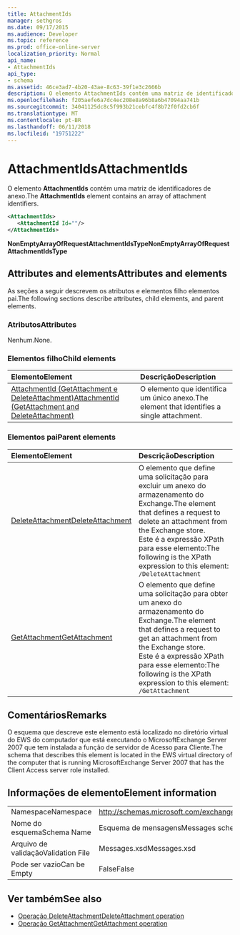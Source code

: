 ```yaml
---
title: AttachmentIds
manager: sethgros
ms.date: 09/17/2015
ms.audience: Developer
ms.topic: reference
ms.prod: office-online-server
localization_priority: Normal
api_name:
- AttachmentIds
api_type:
- schema
ms.assetid: 46ce3ad7-4b20-43ae-8c63-39f1e3c2666b
description: O elemento AttachmentIds contém uma matriz de identificadores de anexo.
ms.openlocfilehash: f205aefe6a7dc4ec208e8a96b8a6b47094aa741b
ms.sourcegitcommit: 34041125dc8c5f993b21cebfc4f8b72f0fd2cb6f
ms.translationtype: MT
ms.contentlocale: pt-BR
ms.lasthandoff: 06/11/2018
ms.locfileid: "19751222"
---
```

# <a name="attachmentids"></a><span data-ttu-id="5b79d-103">AttachmentIds</span><span class="sxs-lookup"><span data-stu-id="5b79d-103">AttachmentIds</span></span>

<span data-ttu-id="5b79d-104">O elemento **AttachmentIds** contém uma matriz de identificadores de anexo.</span><span class="sxs-lookup"><span data-stu-id="5b79d-104">The **AttachmentIds** element contains an array of attachment identifiers.</span></span> 
  
```xml
<AttachmentIds>
   <AttachmentId Id=""/>
</AttachmentIds>
```

 <span data-ttu-id="5b79d-105">**NonEmptyArrayOfRequestAttachmentIdsType**</span><span class="sxs-lookup"><span data-stu-id="5b79d-105">**NonEmptyArrayOfRequestAttachmentIdsType**</span></span>
## <a name="attributes-and-elements"></a><span data-ttu-id="5b79d-106">Attributes and elements</span><span class="sxs-lookup"><span data-stu-id="5b79d-106">Attributes and elements</span></span>

<span data-ttu-id="5b79d-107">As seções a seguir descrevem os atributos e elementos filho elementos pai.</span><span class="sxs-lookup"><span data-stu-id="5b79d-107">The following sections describe attributes, child elements, and parent elements.</span></span>
  
### <a name="attributes"></a><span data-ttu-id="5b79d-108">Atributos</span><span class="sxs-lookup"><span data-stu-id="5b79d-108">Attributes</span></span>

<span data-ttu-id="5b79d-109">Nenhum.</span><span class="sxs-lookup"><span data-stu-id="5b79d-109">None.</span></span>
  
### <a name="child-elements"></a><span data-ttu-id="5b79d-110">Elementos filho</span><span class="sxs-lookup"><span data-stu-id="5b79d-110">Child elements</span></span>

|<span data-ttu-id="5b79d-111">**Elemento**</span><span class="sxs-lookup"><span data-stu-id="5b79d-111">**Element**</span></span>|<span data-ttu-id="5b79d-112">**Descrição**</span><span class="sxs-lookup"><span data-stu-id="5b79d-112">**Description**</span></span>|
|:-----|:-----|
|[<span data-ttu-id="5b79d-113">AttachmentId (GetAttachment e DeleteAttachment)</span><span class="sxs-lookup"><span data-stu-id="5b79d-113">AttachmentId (GetAttachment and DeleteAttachment)</span></span>](attachmentid-getattachment-and-deleteattachment.md) <br/> |<span data-ttu-id="5b79d-114">O elemento que identifica um único anexo.</span><span class="sxs-lookup"><span data-stu-id="5b79d-114">The element that identifies a single attachment.</span></span>  <br/> |
   
### <a name="parent-elements"></a><span data-ttu-id="5b79d-115">Elementos pai</span><span class="sxs-lookup"><span data-stu-id="5b79d-115">Parent elements</span></span>

|<span data-ttu-id="5b79d-116">**Elemento**</span><span class="sxs-lookup"><span data-stu-id="5b79d-116">**Element**</span></span>|<span data-ttu-id="5b79d-117">**Descrição**</span><span class="sxs-lookup"><span data-stu-id="5b79d-117">**Description**</span></span>|
|:-----|:-----|
|[<span data-ttu-id="5b79d-118">DeleteAttachment</span><span class="sxs-lookup"><span data-stu-id="5b79d-118">DeleteAttachment</span></span>](deleteattachment.md) <br/> |<span data-ttu-id="5b79d-119">O elemento que define uma solicitação para excluir um anexo do armazenamento do Exchange.</span><span class="sxs-lookup"><span data-stu-id="5b79d-119">The element that defines a request to delete an attachment from the Exchange store.</span></span>  <br/> <span data-ttu-id="5b79d-120">Este é a expressão XPath para esse elemento:</span><span class="sxs-lookup"><span data-stu-id="5b79d-120">The following is the XPath expression to this element:</span></span>  <br/>  `/DeleteAttachment` <br/> |
|[<span data-ttu-id="5b79d-121">GetAttachment</span><span class="sxs-lookup"><span data-stu-id="5b79d-121">GetAttachment</span></span>](getattachment.md) <br/> |<span data-ttu-id="5b79d-122">O elemento que define uma solicitação para obter um anexo do armazenamento do Exchange.</span><span class="sxs-lookup"><span data-stu-id="5b79d-122">The element that defines a request to get an attachment from the Exchange store.</span></span>  <br/> <span data-ttu-id="5b79d-123">Este é a expressão XPath para esse elemento:</span><span class="sxs-lookup"><span data-stu-id="5b79d-123">The following is the XPath expression to this element:</span></span>  <br/>  `/GetAttachment` <br/> |
   
## <a name="remarks"></a><span data-ttu-id="5b79d-124">Comentários</span><span class="sxs-lookup"><span data-stu-id="5b79d-124">Remarks</span></span>

<span data-ttu-id="5b79d-125">O esquema que descreve este elemento está localizado no diretório virtual do EWS do computador que está executando o MicrosoftExchange Server 2007 que tem instalada a função de servidor de Acesso para Cliente.</span><span class="sxs-lookup"><span data-stu-id="5b79d-125">The schema that describes this element is located in the EWS virtual directory of the computer that is running MicrosoftExchange Server 2007 that has the Client Access server role installed.</span></span>
  
## <a name="element-information"></a><span data-ttu-id="5b79d-126">Informações de elemento</span><span class="sxs-lookup"><span data-stu-id="5b79d-126">Element information</span></span>

|||
|:-----|:-----|
|<span data-ttu-id="5b79d-127">Namespace</span><span class="sxs-lookup"><span data-stu-id="5b79d-127">Namespace</span></span>  <br/> |http://schemas.microsoft.com/exchange/services/2006/messages  <br/> |
|<span data-ttu-id="5b79d-128">Nome do esquema</span><span class="sxs-lookup"><span data-stu-id="5b79d-128">Schema Name</span></span>  <br/> |<span data-ttu-id="5b79d-129">Esquema de mensagens</span><span class="sxs-lookup"><span data-stu-id="5b79d-129">Messages schema</span></span>  <br/> |
|<span data-ttu-id="5b79d-130">Arquivo de validação</span><span class="sxs-lookup"><span data-stu-id="5b79d-130">Validation File</span></span>  <br/> |<span data-ttu-id="5b79d-131">Messages.xsd</span><span class="sxs-lookup"><span data-stu-id="5b79d-131">Messages.xsd</span></span>  <br/> |
|<span data-ttu-id="5b79d-132">Pode ser vazio</span><span class="sxs-lookup"><span data-stu-id="5b79d-132">Can be Empty</span></span>  <br/> |<span data-ttu-id="5b79d-133">False</span><span class="sxs-lookup"><span data-stu-id="5b79d-133">False</span></span>  <br/> |
   
## <a name="see-also"></a><span data-ttu-id="5b79d-134">Ver também</span><span class="sxs-lookup"><span data-stu-id="5b79d-134">See also</span></span>

- [<span data-ttu-id="5b79d-135">Operação DeleteAttachment</span><span class="sxs-lookup"><span data-stu-id="5b79d-135">DeleteAttachment operation</span></span>](deleteattachment-operation.md)
- [<span data-ttu-id="5b79d-136">Operação GetAttachment</span><span class="sxs-lookup"><span data-stu-id="5b79d-136">GetAttachment operation</span></span>](getattachment-operation.md)

